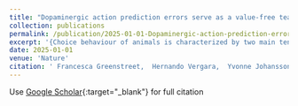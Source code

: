 ```yaml
---
title: "Dopaminergic action prediction errors serve as a value-free teaching signal"
collection: publications
permalink: /publication/2025-01-01-Dopaminergic-action-prediction-errors-serve-as-a-value-free-teaching-signal
excerpt: '{Choice behaviour of animals is characterized by two main tendencies: taking actions that led to rewards and repeating past actions1,2. Theory suggests that these strategies may be reinforced by different types of dopaminergic teaching signals: reward prediction error to reinforce value-based associations and movement-based action prediction errors to reinforce value-free repetitive associations3, 4, 5–6. Here we use an auditory discrimination task in mice to show that movement-related dopamine activity in the tail of the striatum encodes the hypothesized action prediction error signal. Causal manipulations reveal that this prediction error serves as a value-free teaching signal that supports learning by reinforcing repeated associations. Computational modelling and experiments demonstrate that action prediction errors alone cannot support reward-guided learning, but when paired with the reward prediction error circuitry they serve to consolidate stable sound–action associations in a value-free manner. Together we show that there are two types of dopaminergic prediction errors that work in tandem to support learning, each reinforcing different types of association in different striatal areas.}'
date: 2025-01-01
venue: 'Nature'
citation: ' Francesca Greenstreet,  Hernando Vergara,  Yvonne Johansson,  Sthitapranjya Pati,  Laura Schwarz,  Stephen Lenzi,  Jesse Geerts,  Matthew Wisdom,  Alina Gubanova,  Lars Rollik,  Jasvin Kaur,  Theodore Moskovitz,  Joseph Cohen,  Emmett Thompson,  Troy Margrie,  Claudia Clopath,  Marcus Stephenson-Jones, &quot;Dopaminergic action prediction errors serve as a value-free teaching signal.&quot; Nature, 2025.'
---
```

Use [Google Scholar](https://scholar.google.com/scholar?q=Dopaminergic+action+prediction+errors+serve+as+a+value+free+teaching+signal){:target="_blank"} for full citation
